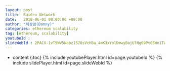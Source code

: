 ```yaml
---
layout: post
title:  Raiden Network
date:   2018-06-01 00:00:00 +09:00
author: "허상범(Danny)"
categories: ethereum scalability
tag: [ethereum, scalability]
youtubeId :
slideWebId : 2PACX-1vT5WV5Nabz1570sVcHBa_4mK3xYolDmwyBajUlNg69Pt05Wn1TWOjDwHBR0n_jJCFc9G8mvPw41xWZu
---
```

* content
{:toc}
{% include youtubePlayer.html id=page.youtubeId %}
{% include slidePlayer.html id=page.slideWebId %}
